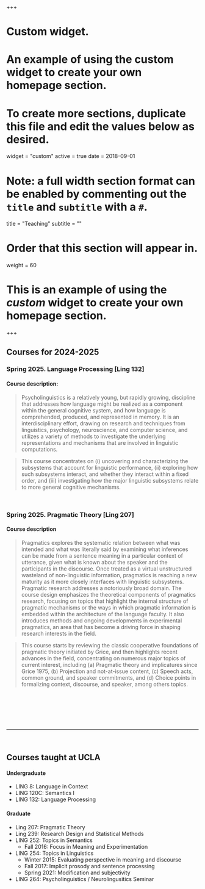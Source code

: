 +++
# Custom widget.
# An example of using the custom widget to create your own homepage section.
# To create more sections, duplicate this file and edit the values below as desired.
widget = "custom"
active = true
date = 2018-09-01

# Note: a full width section format can be enabled by commenting out the `title` and `subtitle` with a `#`.
title = "Teaching"
subtitle = ""

# Order that this section will appear in.
weight = 60

# This is an example of using the *custom* widget to create your own homepage section.

+++
## Courses for 2024-2025

###  Spring 2025. Language Processing [Ling 132]

#### Course description:
> Psycholinguistics is a relatively young, but rapidly growing, discipline that addresses how language might be realized as a component within the general cognitive system, and how language is comprehended, produced, and represented in memory. It is an interdisciplinary effort, drawing on research and techniques from linguistics, psychology, neuroscience, and computer science, and utilizes a variety of methods to investigate the underlying representations and mechanisms that are involved in linguistic computations.

> This course concentrates on (i) uncovering and characterizing the subsystems that account for linguistic performance, (ii) exploring how such subsystems interact, and whether they interact within a fixed order, and (iii) investigating how the major linguistic subsystems relate to more general cognitive mechanisms.


<br>

### Spring 2025. Pragmatic Theory [Ling 207]

#### Course description
> Pragmatics explores the systematic relation between what was intended and what was literally said by
examining what inferences can be made from a sentence meaning in a particular context of utterance,
given what is known about the speaker and the participants in the discourse. Once treated as a virtual
unstructured wasteland of non-linguistic information, pragmatics is reaching a new maturity as it
more closely interfaces with linguistic subsystems.
Pragmatic research addresses a notoriously broad domain. The course design emphasizes the theoretical components of pragmatics research, focusing on topics that highlight the internal structure of pragmatic mechanisms or the ways in which pragmatic information is embedded within the architecture of the language faculty. It also introduces methods and ongoing developments in experimental pragmatics, an area that has become a driving force in shaping research interests in the field.

> This course starts by reviewing the classic cooperative foundations of pragmatic theory initiated by Grice, and then highlights recent advances in the field, concentrating on numerous major topics of current interest, including (a) Pragmatic theory and implicatures since Grice 1975, (b) Projection and not-at-issue content, (c) Speech acts, common ground, and speaker commitments, and (d) Choice points in formalizing context, discourse, and speaker, among others topics.


<br><br>



<br><br>


***
<br>


## Courses taught at UCLA

#### Undergraduate
- LING 8: Language in Context
- LING 120C: Semantics I
- LING 132: Language Processing

#### Graduate
- Ling 207: Pragmatic Theory
- Ling 239: Research Design and Statistical Methods
- LING 252: Topics in Semantics
  - Fall 2016: Focus in Meaning and Experimentation
- LING 254: Topics in Linguistics
  - Winter 2015: Evaluating perspective in meaning and discourse
  - Fall 2017: Implicit prosody and sentence processing
  - Spring 2021: Modification and subjectivity
- LING 264: Psycholinguistics / Neurolingusitics Seminar

